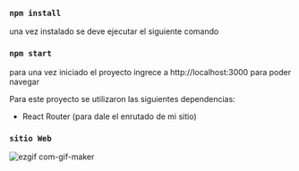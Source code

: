 ### `npm install`

una vez instalado se deve ejecutar el siguiente comando

### `npm start`

para una vez iniciado el proyecto ingrece a http://localhost:3000 para poder navegar


Para este proyecto se utilizaron las siguientes dependencias:
 
 * React Router (para dale el enrutado de mi sitio)
 
### `sitio Web`

![ezgif com-gif-maker](https://user-images.githubusercontent.com/89806438/154159904-730f7ce5-908e-4b3d-89aa-d00ef1e4b3e8.gif)

